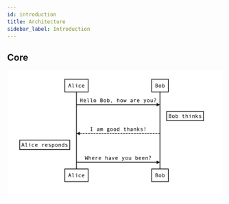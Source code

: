 ```yaml
---
id: introduction
title: Architecture
sidebar_label: Introduction
---
```


## Core

![img](../../static/img/diagrams/core_architecture.png)

